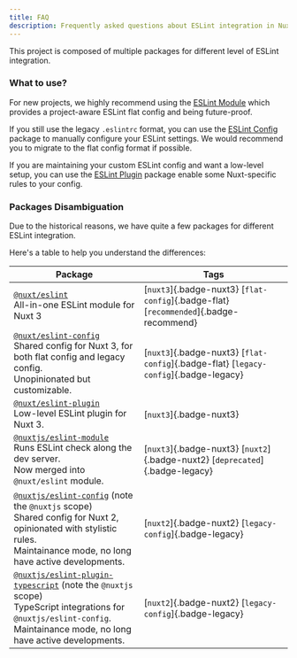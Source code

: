 ```yaml
---
title: FAQ
description: Frequently asked questions about ESLint integration in Nuxt
---
```


This project is composed of multiple packages for different level of ESLint integration.

### What to use?

For new projects, we highly recommend using the [ESLint Module](/packages/module) which provides a project-aware ESLint flat config and being future-proof.

If you still use the legacy `.eslintrc` format, you can use the [ESLint Config](/packages/config) package to manually configure your ESLint settings. We would recommend you to migrate to the flat config format if possible.

If you are maintaining your custom ESLint config and want a low-level setup, you can use the [ESLint Plugin](/packages/plugin) package enable some Nuxt-specific rules to your config.

### Packages Disambiguation

Due to the historical reasons, we have quite a few packages for different ESLint integration.

Here's a table to help you understand the differences:

<div class="packages-disambiguation-table">

| Package | Tags |
| --- | --- |
| [`@nuxt/eslint`](/packages/module) <br> All-in-one ESLint module for Nuxt 3 | [`nuxt3`]{.badge-nuxt3} [`flat-config`]{.badge-flat} [`recommended`]{.badge-recommend} |
| [`@nuxt/eslint-config`](/packages/config) <br> Shared config for Nuxt 3, for both flat config and legacy config. <br>Unopinionated but customizable. | [`nuxt3`]{.badge-nuxt3} [`flat-config`]{.badge-flat} [`legacy-config`]{.badge-legacy} |
| [`@nuxt/eslint-plugin`](/packages/plugin) <br> Low-level ESLint plugin for Nuxt 3. | [`nuxt3`]{.badge-nuxt3} |
| [`@nuxtjs/eslint-module`](/legacy/eslint-module) <br> Runs ESLint check along the dev server. <br> Now merged into `@nuxt/eslint` module. | [`nuxt3`]{.badge-nuxt3} [`nuxt2`]{.badge-nuxt2} [`deprecated`]{.badge-legacy} |
| [`@nuxtjs/eslint-config`](/legacy/eslint-config) <span class="opacity-50">(note the `@nuxtjs` scope)</span> <br> Shared config for Nuxt 2, opinionated with stylistic rules.<br> Maintainance mode, no long have active developments. | [`nuxt2`]{.badge-nuxt2} [`legacy-config`]{.badge-legacy} |
| [`@nuxtjs/eslint-plugin-typescript`](/legacy/eslint-config) <span class="opacity-50">(note the `@nuxtjs` scope)</span> <br> TypeScript integrations for `@nuxtjs/eslint-config`.<br> Maintainance mode, no long have active developments. | [`nuxt2`]{.badge-nuxt2} [`legacy-config`]{.badge-legacy} |

</div>

